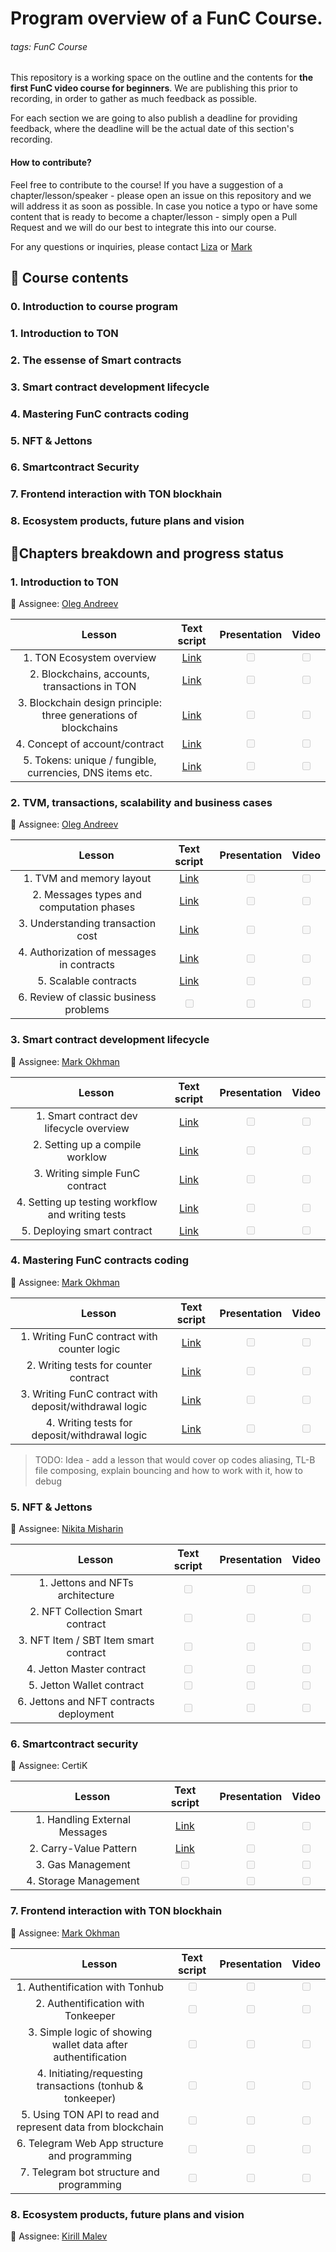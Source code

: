 # Program overview of a FunC Course.
###### tags: FunC Course

This repository is a working space on the outline and the contents for **the first FunC video course for beginners**. We are publishing this prior to recording, in order to gather as much feedback as possible.

For each section we are going to also publish a deadline for providing feedback, where the deadline will be the actual date of this section's recording.

#### How to contribute?

Feel free to contribute to the course! If you have a suggestion of a chapter/lesson/speaker - please open an issue on this repository and we will address it as soon as possible. In case you notice a typo or have some content that is ready to become a chapter/lesson - simply open a Pull Request and we will do our best to integrate this into our course.

For any questions or inquiries, please contact [Liza](https://t.me/Vetach) or [Mark](https://t.me/markokhman)

## :book: Course contents

### 0. Introduction to course program

### 1. Introduction to TON

### 2. The essense of Smart contracts

### 3. Smart contract development lifecycle

### 4. Mastering FunC contracts coding

### 5. NFT & Jettons

### 6. Smartcontract Security

### 7. Frontend interaction with TON blockhain

### 8. Ecosystem products, future plans and vision

## :pencil:Chapters breakdown and progress status

### 1. Introduction to TON

:bust_in_silhouette: Assignee: [Oleg Andreev](https://t.me/oleganza)

| &nbsp;&nbsp; &nbsp; &nbsp; &nbsp; &nbsp;&nbsp; &nbsp; &nbsp; **Lesson** &nbsp;&nbsp; &nbsp; &nbsp; &nbsp; |          **Text script**          |         **Presentation**          |             **Video**             |
| :-------------------------------------------------------------------------------------------------------: | :-------------------------------: | :-------------------------------: | :-------------------------------: |
|                                 1. TON Ecosystem overview                                 | [Link](https://github.com/markokhman/func-course/blob/main/Chapter%201/Lesson%201.md) | <input type="checkbox" disabled/> | <input type="checkbox" disabled/> |
|                                  2. Blockchains, accounts, transactions in TON                                  | [Link](https://github.com/markokhman/func-course/blob/main/Chapter%201/Lesson%202.md) | <input type="checkbox" disabled/> | <input type="checkbox" disabled/> |
|                               3. Blockchain design principle: three generations of blockchains                               | [Link](https://github.com/markokhman/func-course/blob/main/Chapter%201/Lesson%203.md) | <input type="checkbox" disabled/> | <input type="checkbox" disabled/> |
|                            4. Concept of account/contract                             | [Link](https://github.com/markokhman/func-course/blob/main/Chapter%201/Lesson%204.md) | <input type="checkbox" disabled/> | <input type="checkbox" disabled/> |
|                                     5. Tokens: unique / fungible, currencies, DNS items etc.                                      | [Link](https://github.com/markokhman/func-course/blob/main/Chapter%201/Lesson%205.md) | <input type="checkbox" disabled/> | <input type="checkbox" disabled/> |


### 2. TVM, transactions, scalability and business cases

:bust_in_silhouette: Assignee: [Oleg Andreev](https://t.me/oleganza)

| &nbsp;&nbsp; &nbsp; &nbsp; &nbsp; &nbsp;&nbsp; &nbsp; &nbsp; **Lesson** &nbsp;&nbsp; &nbsp; &nbsp; &nbsp; |          **Text script**          |         **Presentation**          |             **Video**             |
| :-------------------------------------------------------------------------------------------------------: | :-------------------------------: | :-------------------------------: | :-------------------------------: |
|                                 1. TVM and memory layout                                  | [Link](https://github.com/markokhman/func-course/blob/main/Chapter%202/Lesson%201.md) | <input type="checkbox" disabled/> | <input type="checkbox" disabled/> |
|                                     2. Messages types and computation phases                                     | [Link](https://github.com/markokhman/func-course/blob/main/Chapter%202/Lesson%202.md) | <input type="checkbox" disabled/> | <input type="checkbox" disabled/> |
|                                             3. Understanding transaction cost                                            | [Link](https://github.com/markokhman/func-course/blob/main/Chapter%202/Lesson%203.md) | <input type="checkbox" disabled/> | <input type="checkbox" disabled/> |
|                                           4. Authorization of messages in contracts                                           | [Link](https://github.com/markokhman/func-course/blob/main/Chapter%202/Lesson%204.md) | <input type="checkbox" disabled/> | <input type="checkbox" disabled/> |
|                                  5. Scalable contracts                                   | [Link](https://github.com/markokhman/func-course/blob/main/Chapter%202/Lesson%205.md) | <input type="checkbox" disabled/> | <input type="checkbox" disabled/> |
|                                  6. Review of classic business problems                                   | <input type="checkbox" disabled/> | <input type="checkbox" disabled/> | <input type="checkbox" disabled/> |





### 3. Smart contract development lifecycle

:bust_in_silhouette: Assignee: [Mark Okhman](https://t.me/markokhman)

| &nbsp;&nbsp; &nbsp; &nbsp; &nbsp; &nbsp;&nbsp; &nbsp; &nbsp; **Lesson** &nbsp;&nbsp; &nbsp; &nbsp; &nbsp; |                                    **Text script**                                    |         **Presentation**          |             **Video**             |
| :-------------------------------------------------------------------------------------------------------: | :-----------------------------------------------------------------------------------: | :-------------------------------: | :-------------------------------: |
|                                 1. Smart contract dev lifecycle overview                                  | [Link](https://github.com/markokhman/func-course/blob/main/Chapter%203/Lesson%201.md) | <input type="checkbox" disabled/> | <input type="checkbox" disabled/> |
|                                      2. Setting up a compile worklow                                      | [Link](https://github.com/markokhman/func-course/blob/main/Chapter%203/Lesson%202.md) | <input type="checkbox" disabled/> | <input type="checkbox" disabled/> |
|                                      3. Writing simple FunC contract                                      | [Link](https://github.com/markokhman/func-course/blob/main/Chapter%203/Lesson%203.md) | <input type="checkbox" disabled/> | <input type="checkbox" disabled/> |
|                             4. Setting up testing workflow and writing tests                              | [Link](https://github.com/markokhman/func-course/blob/main/Chapter%203/Lesson%204.md) | <input type="checkbox" disabled/> | <input type="checkbox" disabled/> |
|                                        5. Deploying smart contract                                        | [Link](https://github.com/markokhman/func-course/blob/main/Chapter%203/Lesson%205.md) | <input type="checkbox" disabled/> | <input type="checkbox" disabled/> |

### 4. Mastering FunC contracts coding

:bust_in_silhouette: Assignee: [Mark Okhman](https://t.me/markokhman)

| &nbsp;&nbsp; &nbsp; &nbsp; &nbsp; &nbsp;&nbsp; &nbsp; &nbsp; **Lesson** &nbsp;&nbsp; &nbsp; &nbsp; &nbsp; |                                    **Text script**                                    |         **Presentation**          |             **Video**             |
| :-------------------------------------------------------------------------------------------------------: | :-----------------------------------------------------------------------------------: | :-------------------------------: | :-------------------------------: |
|                                1. Writing FunC contract with counter logic                                | [Link](https://github.com/markokhman/func-course/blob/main/Chapter%204/Lesson%201.md) | <input type="checkbox" disabled/> | <input type="checkbox" disabled/> |
|                                   2. Writing tests for counter contract                                   | [Link](https://github.com/markokhman/func-course/blob/main/Chapter%204/Lesson%202.md) | <input type="checkbox" disabled/> | <input type="checkbox" disabled/> |
|                          3. Writing FunC contract with deposit/withdrawal logic                           | [Link](https://github.com/markokhman/func-course/blob/main/Chapter%204/Lesson%203.md) | <input type="checkbox" disabled/> | <input type="checkbox" disabled/> |
|                               4. Writing tests for deposit/withdrawal logic                               | [Link](https://github.com/markokhman/func-course/blob/main/Chapter%204/Lesson%204.md) | <input type="checkbox" disabled/> | <input type="checkbox" disabled/> |

> TODO: Idea - add a lesson that would cover op codes aliasing, TL-B file composing, explain bouncing and how to work with it, how to debug

### 5. NFT & Jettons

:bust_in_silhouette: Assignee: [Nikita Misharin](@thesmartnik)

| &nbsp;&nbsp; &nbsp; &nbsp; &nbsp; &nbsp;&nbsp; &nbsp; &nbsp; **Lesson** &nbsp;&nbsp; &nbsp; &nbsp; &nbsp; |          **Text script**          |         **Presentation**          |             **Video**             |
| :-------------------------------------------------------------------------------------------------------: | :-------------------------------: | :-------------------------------: | :-------------------------------: |
|                                    1. Jettons and NFTs architecture                                    | <input type="checkbox" disabled/> | <input type="checkbox" disabled/> | <input type="checkbox" disabled/> |
|                                      2. NFT Collection Smart contract                                      | <input type="checkbox" disabled/> | <input type="checkbox" disabled/> | <input type="checkbox" disabled/> |
|                                     3. NFT Item / SBT Item smart contract                                     | <input type="checkbox" disabled/> | <input type="checkbox" disabled/> | <input type="checkbox" disabled/> |
|                                     4. Jetton Master contract                                      | <input type="checkbox" disabled/> | <input type="checkbox" disabled/> | <input type="checkbox" disabled/> |
|                                           5. Jetton Wallet contract                                           | <input type="checkbox" disabled/> | <input type="checkbox" disabled/> | <input type="checkbox" disabled/> |
|                                           6. Jettons and NFT contracts deployment                                            | <input type="checkbox" disabled/> | <input type="checkbox" disabled/> | <input type="checkbox" disabled/> |

### 6. Smartcontract security

:bust_in_silhouette: Assignee: CertiK

| &nbsp;&nbsp; &nbsp; &nbsp; &nbsp; &nbsp;&nbsp; &nbsp; &nbsp; **Lesson** &nbsp;&nbsp; &nbsp; &nbsp; &nbsp; |          **Text script**          |         **Presentation**          |             **Video**             |
| :-------------------------------------------------------------------------------------------------------: | :-------------------------------: | :-------------------------------: | :-------------------------------: |
|                                      1. Handling External Messages                                      | [Link](Chapter%206/Lesson%201.md) | <input type="checkbox" disabled/> | <input type="checkbox" disabled/> |
|                                    2. Carry-Value Pattern                                     | [Link](Chapter%206/Lesson%202.md) | <input type="checkbox" disabled/> | <input type="checkbox" disabled/> |
|                       3. Gas Management                       | <input type="checkbox" disabled/> | <input type="checkbox" disabled/> | <input type="checkbox" disabled/> |
|                        4. Storage Management                         | <input type="checkbox" disabled/> | <input type="checkbox" disabled/> | <input type="checkbox" disabled/> |


### 7. Frontend interaction with TON blockhain

:bust_in_silhouette: Assignee: [Mark Okhman](https://t.me/markokhman)

| &nbsp;&nbsp; &nbsp; &nbsp; &nbsp; &nbsp;&nbsp; &nbsp; &nbsp; **Lesson** &nbsp;&nbsp; &nbsp; &nbsp; &nbsp; |          **Text script**          |         **Presentation**          |             **Video**             |
| :-------------------------------------------------------------------------------------------------------: | :-------------------------------: | :-------------------------------: | :-------------------------------: |
|                                      1. Authentification with Tonhub                                      | <input type="checkbox" disabled/> | <input type="checkbox" disabled/> | <input type="checkbox" disabled/> |
|                                    2. Authentification with Tonkeeper                                     | <input type="checkbox" disabled/> | <input type="checkbox" disabled/> | <input type="checkbox" disabled/> |
|                       3. Simple logic of showing wallet data after authentification                       | <input type="checkbox" disabled/> | <input type="checkbox" disabled/> | <input type="checkbox" disabled/> |
|                        4. Initiating/requesting transactions (tonhub & tonkeeper)                         | <input type="checkbox" disabled/> | <input type="checkbox" disabled/> | <input type="checkbox" disabled/> |
|                        5. Using TON API to read and represent data from blockchain                        | <input type="checkbox" disabled/> | <input type="checkbox" disabled/> | <input type="checkbox" disabled/> |
|                               6. Telegram Web App structure and programming                               | <input type="checkbox" disabled/> | <input type="checkbox" disabled/> | <input type="checkbox" disabled/> |
|                                 7. Telegram bot structure and programming                                 | <input type="checkbox" disabled/> | <input type="checkbox" disabled/> | <input type="checkbox" disabled/> |

### 8. Ecosystem products, future plans and vision

:bust_in_silhouette: Assignee: [Kirill Malev](https://t.me/malev)

